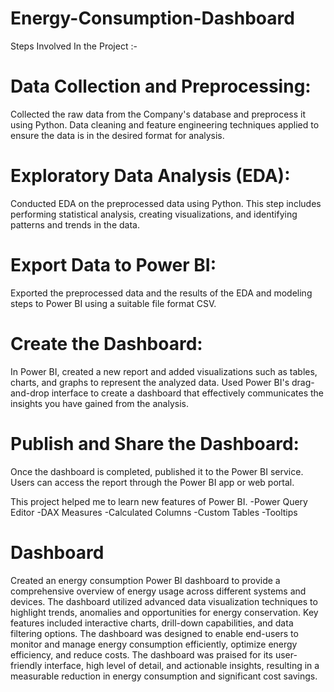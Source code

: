# Energy-Consumption-Dashboard
Steps Involved In the Project :-

# Data Collection and Preprocessing: 
Collected the raw data from the Company's database and preprocess it using Python. Data cleaning and feature engineering techniques applied to ensure the data is in the desired format for analysis.

# Exploratory Data Analysis (EDA): 
Conducted EDA on the preprocessed data using Python. This step includes performing statistical analysis, creating visualizations, and identifying patterns and trends in the data.

# Export Data to Power BI: 
Exported the preprocessed data and the results of the EDA and modeling steps to Power BI using a suitable file format CSV.

# Create the Dashboard: 
In Power BI, created a new report and added visualizations such as tables, charts, and graphs to represent the analyzed data. Used Power BI's drag-and-drop interface to create a dashboard that effectively communicates the insights you have gained from the analysis.

# Publish and Share the Dashboard: 
Once the dashboard is completed, published it to the Power BI service. Users can access the report through the Power BI app or web portal.

This project helped me to learn new features of Power BI.
-Power Query Editor
-DAX Measures
-Calculated Columns
-Custom Tables
-Tooltips
# Dashboard
Created an energy consumption Power BI dashboard to provide a comprehensive overview of energy usage across different systems and devices. The dashboard utilized advanced data visualization techniques to highlight trends, anomalies and opportunities for energy conservation. Key features included interactive charts, drill-down capabilities, and data filtering options. The dashboard was designed to enable end-users to monitor and manage energy consumption efficiently, optimize energy efficiency, and reduce costs. The dashboard was praised for its user-friendly interface, high level of detail, and actionable insights, resulting in a measurable reduction in energy consumption and significant cost savings.

